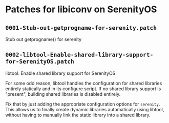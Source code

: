 # Patches for libiconv on SerenityOS

## `0001-Stub-out-getprogname-for-serenity.patch`

Stub out getprogname() for serenity


## `0002-libtool-Enable-shared-library-support-for-SerenityOS.patch`

libtool: Enable shared library support for SerenityOS

For some odd reason, libtool handles the configuration for shared
libraries entirely statically and in its configure script. If no
shared library support is "present", building shared libraries is
disabled entirely.

Fix that by just adding the appropriate configuration options for
`serenity`. This allows us to finally create dynamic libraries
automatically using libtool, without having to manually link the
static library into a shared library.

